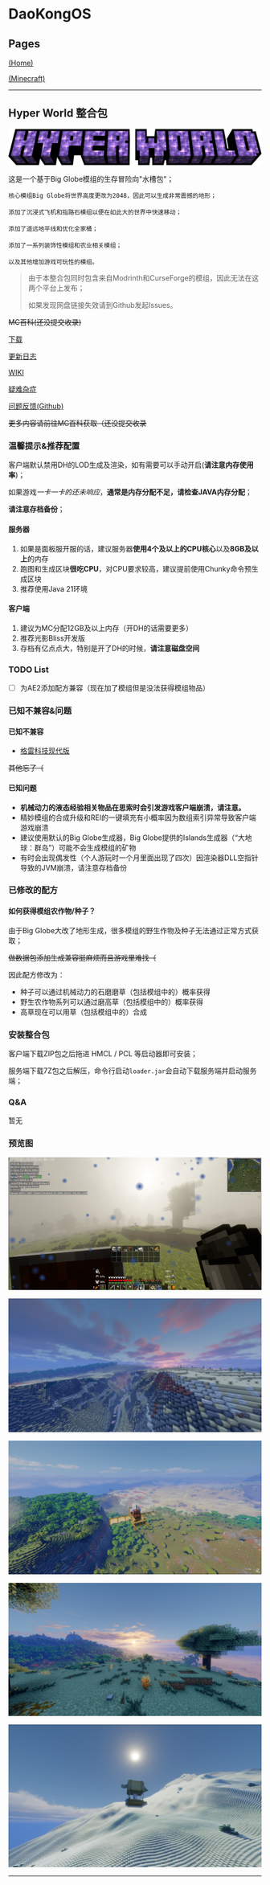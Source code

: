# DaoKongOS

## Pages

[(Home)](/)

[(Minecraft)](/pages/minecraft)

---

## Hyper World 整合包

![LOGO](./assets/images/MCLOGO.png)

这是一个基于Big Globe模组的生存冒险向"水槽包"；

```text
核心模组Big Globe将世界高度更改为2048，因此可以生成非常震撼的地形；

添加了沉浸式飞机和指路石模组以便在如此大的世界中快速移动；

添加了遥远地平线和优化全家桶；

添加了一系列装饰性模组和农业相关模组；

以及其他增加游戏可玩性的模组。
```

> 由于本整合包同时包含来自Modrinth和CurseForge的模组，因此无法在这两个平台上发布；
> 
> 如果发现网盘链接失效请到Github发起Issues。


~~MC百科(还没提交收录)~~ 

[下载](./downloads)

[更新日志](./update)

[WIKI](./wiki)

[疑难杂症](./questions)

[问题反馈(Github)](https://github.com/YELANDAOKONG/McPackHyperWorld/)

~~更多内容请前往MC百科获取（还没提交收录~~

### 温馨提示&推荐配置

客户端默认禁用DH的LOD生成及渲染，如有需要可以手动开启(**请注意内存使用率**)；

如果游戏*一卡一卡的还未响应*，**通常是内存分配不足，请检查JAVA内存分配**；

**请注意存档备份**；

#### 服务器
1. 如果是面板服开服的话，建议服务器**使用4个及以上的CPU核心**以及**8GB及以上**的内存
2. 跑图和生成区块**很吃CPU**，对CPU要求较高，建议提前使用Chunky命令预生成区块
3. 推荐使用Java 21环境

#### 客户端
1. 建议为MC分配12GB及以上内存（开DH的话需要更多）
2. 推荐光影Bliss开发版
3. 存档有亿点点大，特别是开了DH的时候，**请注意磁盘空间**

### TODO List

- [ ] 为AE2添加配方兼容（现在加了模组但是没法获得模组物品）

### 已知不兼容&问题

#### 已知不兼容
- [格雷科技现代版](https://www.mcmod.cn/class/12850.html)

~~其他忘了（~~

#### 已知问题

- **机械动力的液态经验相关物品在思索时会引发游戏客户端崩溃，请注意。**
- 精妙模组的合成升级和REI的一键填充有小概率因为数组索引异常导致客户端游戏崩溃
- 建议使用默认的Big Globe生成器，Big Globe提供的Islands生成器（“大地球：群岛”）可能不会生成模组的矿物
- 有时会出现偶发性（个人游玩时一个月里面出现了四次）因渲染器DLL空指针导致的JVM崩溃，请注意存档备份

### 已修改的配方

#### 如何获得模组农作物/种子？

由于Big Globe大改了地形生成，很多模组的野生作物及种子无法通过正常方式获取；

~~做数据包添加生成兼容挺麻烦而且游戏里难找（~~

因此配方修改为：

- 种子可以通过机械动力的石磨磨草（包括模组中的）概率获得
- 野生农作物系列可以通过磨高草（包括模组中的）概率获得
- 高草现在可以用草（包括模组中的）合成

### 安装整合包

客户端下载ZIP包之后拖进 HMCL / PCL 等启动器即可安装；

服务端下载7Z包之后解压，命令行启动`loader.jar`会自动下载服务端并启动服务端；

### Q&A

暂无

### 预览图

![MC-001.PNG](./assets/images/MC001.png)

![MC-002.PNG](./assets/images/MC002.png)

![MC-003.PNG](./assets/images/MC003.png)

![MC-004.PNG](./assets/images/MC004.png)

![MC-005.PNG](./assets/images/MC005.png)

---

<script src="https://giscus.app/client.js"
        data-repo="YELANDAOKONG/DaoKongOS"
        data-repo-id="R_kgDOOCWX7g"
        data-category="Announcements"
        data-category-id="DIC_kwDOOCWX7s4CngzH"
        data-mapping="pathname"
        data-strict="0"
        data-reactions-enabled="1"
        data-emit-metadata="0"
        data-input-position="top"
        data-theme="preferred_color_scheme"
        data-lang="zh-CN"
        crossorigin="anonymous"
        async>
</script>
